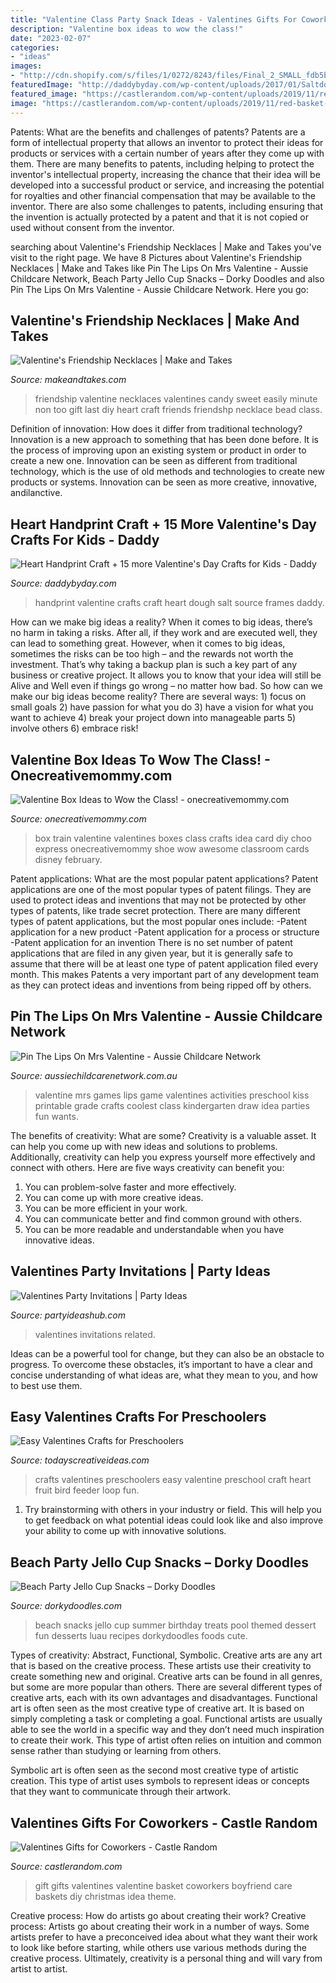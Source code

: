 ```yaml
---
title: "Valentine Class Party Snack Ideas - Valentines Gifts For Coworkers"
description: "Valentine box ideas to wow the class!"
date: "2023-02-07"
categories:
- "ideas"
images:
- "http://cdn.shopify.com/s/files/1/0272/8243/files/Final_2_SMALL_fdb5b0f6-0ad4-4955-8d60-066a10f5c037.jpg?v=1495504366"
featuredImage: "http://daddybyday.com/wp-content/uploads/2017/01/SaltdoughHandprintFrames.jpg"
featured_image: "https://castlerandom.com/wp-content/uploads/2019/11/red-basket-gift-idea.jpg"
image: "https://castlerandom.com/wp-content/uploads/2019/11/red-basket-gift-idea.jpg"
---
```



Patents: What are the benefits and challenges of patents?
Patents are a form of intellectual property that allows an inventor to protect their ideas for products or services with a certain number of years after they come up with them. There are many benefits to patents, including helping to protect the inventor's intellectual property, increasing the chance that their idea will be developed into a successful product or service, and increasing the potential for royalties and other financial compensation that may be available to the inventor. There are also some challenges to patents, including ensuring that the invention is actually protected by a patent and that it is not copied or used without consent from the inventor.

	

		
searching about Valentine&#039;s Friendship Necklaces | Make and Takes you've visit to the right page. We have 8 Pictures about Valentine&#039;s Friendship Necklaces | Make and Takes like Pin The Lips On Mrs Valentine - Aussie Childcare Network, Beach Party Jello Cup Snacks – Dorky Doodles and also Pin The Lips On Mrs Valentine - Aussie Childcare Network. Here you go:
		
    
## Valentine&#039;s Friendship Necklaces | Make And Takes

<img loading=lazy src="http://www.makeandtakes.com/wp-content/uploads/Valentines-Day-Heart-Friendship.jpg" onerror="this.onerror=null;this.src='https://tse2.mm.bing.net/th?id=OIP.sKTAiS7Y8E6iGEDEI1SA6AHaLH&amp;pid=15.1';" alt="Valentine&#039;s Friendship Necklaces | Make and Takes">

_Source: makeandtakes.com_

>friendship valentine necklaces valentines candy sweet easily minute non too gift last diy heart craft friends friendshp necklace bead class. 

	

Definition of innovation: How does it differ from traditional technology?
Innovation is a new approach to something that has been done before. It is the process of improving upon an existing system or product in order to create a new one. Innovation can be seen as different from traditional technology, which is the use of old methods and technologies to create new products or systems. Innovation can be seen as more creative, innovative, andilanctive.

    
## Heart Handprint Craft + 15 More Valentine&#039;s Day Crafts For Kids - Daddy

<img loading=lazy src="http://daddybyday.com/wp-content/uploads/2017/01/SaltdoughHandprintFrames.jpg" onerror="this.onerror=null;this.src='https://tse1.mm.bing.net/th?id=OIP.T5F9zPZFTzBYBw-Ctbo_QAHaMs&amp;pid=15.1';" alt="Heart Handprint Craft + 15 more Valentine&#039;s Day Crafts for Kids - Daddy">

_Source: daddybyday.com_

>handprint valentine crafts craft heart dough salt source frames daddy. 

	

How can we make big ideas a reality?
When it comes to big ideas, there’s no harm in taking a risks. After all, if they work and are executed well, they can lead to something great. However, when it comes to big ideas, sometimes the risks can be too high – and the rewards not worth the investment. That’s why taking a backup plan is such a key part of any business or creative project. It allows you to know that your idea will still be Alive and Well even if things go wrong – no matter how bad. So how can we make our big ideas become reality?
There are several ways: 1) focus on small goals 2) have passion for what you do 3) have a vision for what you want to achieve 4) break your project down into manageable parts 5) involve others 6) embrace risk!

    
## Valentine Box Ideas To Wow The Class! - Onecreativemommy.com

<img loading=lazy src="http://onecreativemommy.com/wp-content/uploads/2016/01/valentine-box-ideas-train.jpg" onerror="this.onerror=null;this.src='https://tse2.mm.bing.net/th?id=OIP.l7cwDPVk2ce_eFjNNf2JGQHaLE&amp;pid=15.1';" alt="Valentine Box Ideas to Wow the Class! - onecreativemommy.com">

_Source: onecreativemommy.com_

>box train valentine valentines boxes class crafts idea card diy choo express onecreativemommy shoe wow awesome classroom cards disney february. 

	

Patent applications: What are the most popular patent applications?
Patent applications are one of the most popular types of patent filings. They are used to protect ideas and inventions that may not be protected by other types of patents, like trade secret protection. 
 There are many different types of patent applications, but the most popular ones include: 
-Patent application for a new product 
-Patent application for a process or structure 
-Patent application for an invention 
There is no set number of patent applications that are filed in any given year, but it is generally safe to assume that there will be at least one type of patent application filed every month. This makes Patents a very important part of any development team as they can protect ideas and inventions from being ripped off by others.

    
## Pin The Lips On Mrs Valentine - Aussie Childcare Network

<img loading=lazy src="https://aussiechildcarenetwork.com.au/media/k2/items/cache/ca9456ad89fef6c66a71b99b32dfe05e_L.jpg" onerror="this.onerror=null;this.src='https://tse3.mm.bing.net/th?id=OIP.Cs6LjK3lAA1NKmERZhoGYwHaJ4&amp;pid=15.1';" alt="Pin The Lips On Mrs Valentine - Aussie Childcare Network">

_Source: aussiechildcarenetwork.com.au_

>valentine mrs games lips game valentines activities preschool kiss printable grade crafts coolest class kindergarten draw idea parties fun wants. 

	

The benefits of creativity: What are some?
Creativity is a valuable asset. It can help you come up with new ideas and solutions to problems. Additionally, creativity can help you express yourself more effectively and connect with others. Here are five ways creativity can benefit you: 
1) You can problem-solve faster and more effectively.
2) You can come up with more creative ideas.
3) You can be more efficient in your work.
4) You can communicate better and find common ground with others.
5) You can be more readable and understandable when you have innovative ideas.

    
## Valentines Party Invitations | Party Ideas

<img loading=lazy src="https://i0.wp.com/www.partyideashub.com/wp-content/uploads/2011/11/VALENTINES005.jpg" onerror="this.onerror=null;this.src='https://tse3.mm.bing.net/th?id=OIP.UvpBLJmMFCFdZ0KwXz7STAHaKV&amp;pid=15.1';" alt="Valentines Party Invitations | Party Ideas">

_Source: partyideashub.com_

>valentines invitations related. 

	

Ideas can be a powerful tool for change, but they can also be an obstacle to progress. To overcome these obstacles, it’s important to have a clear and concise understanding of what ideas are, what they mean to you, and how to best use them.

    
## Easy Valentines Crafts For Preschoolers

<img loading=lazy src="https://todayscreativeideas.com/wp-content/uploads/2016/02/Preschool-Valentine-Crafts-Fruit-Loop-Bird-Feeder.jpg" onerror="this.onerror=null;this.src='https://tse1.mm.bing.net/th?id=OIP.hRsXn_lAbZiqTvRvmOg5xQHaKl&amp;pid=15.1';" alt="Easy Valentines Crafts for Preschoolers">

_Source: todayscreativeideas.com_

>crafts valentines preschoolers easy valentine preschool craft heart fruit bird feeder loop fun. 

	

1. Try brainstorming with others in your industry or field. This will help you to get feedback on what potential ideas could look like and also improve your ability to come up with innovative solutions.

    
## Beach Party Jello Cup Snacks – Dorky Doodles

<img loading=lazy src="http://cdn.shopify.com/s/files/1/0272/8243/files/Final_2_SMALL_fdb5b0f6-0ad4-4955-8d60-066a10f5c037.jpg?v=1495504366" onerror="this.onerror=null;this.src='https://tse2.mm.bing.net/th?id=OIP.7XsNCsDfj9H0BrRQqfeUqAHaLH&amp;pid=15.1';" alt="Beach Party Jello Cup Snacks – Dorky Doodles">

_Source: dorkydoodles.com_

>beach snacks jello cup summer birthday treats pool themed dessert fun desserts luau recipes dorkydoodles foods cute. 

	

Types of creativity: Abstract, Functional, Symbolic.
Creative arts are any art that is based on the creative process. These artists use their creativity to create something new and original. Creative arts can be found in all genres, but some are more popular than others. There are several different types of creative arts, each with its own advantages and disadvantages.
Functional art is often seen as the most creative type of creative art. It is based on simply completing a task or completing a goal. Functional artists are usually able to see the world in a specific way and they don’t need much inspiration to create their work. This type of artist often relies on intuition and common sense rather than studying or learning from others.

 Symbolic art is often seen as the second most creative type of artistic creation. This type of artist uses symbols to represent ideas or concepts that they want to communicate through their artwork.

    
## Valentines Gifts For Coworkers - Castle Random

<img loading=lazy src="https://castlerandom.com/wp-content/uploads/2019/11/red-basket-gift-idea.jpg" onerror="this.onerror=null;this.src='https://tse3.mm.bing.net/th?id=OIP.GPVUvsnfX073fauq-4KqowHaJ4&amp;pid=15.1';" alt="Valentines Gifts for Coworkers - Castle Random">

_Source: castlerandom.com_

>gift gifts valentines valentine basket coworkers boyfriend care baskets diy christmas idea theme. 

	

Creative process: How do artists go about creating their work?
Creative process: Artists go about creating their work in a number of ways. Some artists prefer to have a preconceived idea about what they want their work to look like before starting, while others use various methods during the creative process. Ultimately, creativity is a personal thing and will vary from artist to artist.

